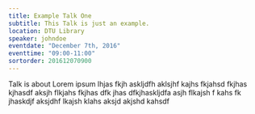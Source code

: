 ```yaml
---
title: Example Talk One
subtitle: This Talk is just an example.
location: DTU Library
speaker: johndoe
eventdate: "December 7th, 2016"
eventtime: "09:00-11:00"
sortorder: 201612070900
---
```


Talk is about Lorem ipsum lhjas fkjh askljdfh aklsjhf kajhs fkjahsd fkjhas kjhasdf 
aksjh flkjahs fkjhas dfk jhas dfkjhaskljdfa 
asjh flkajsh f kahs fk jhaskdjf 
aksjdhf lkajsh klahs 
aksjd akjshd kahsdf 

